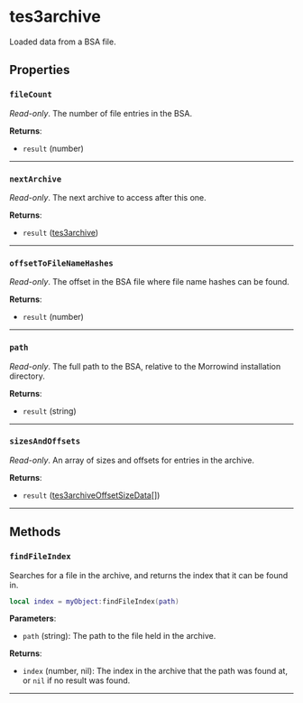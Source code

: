 <!---
	This file is autogenerated. Do not edit this file manually. Your changes will be ignored.
	More information: https://github.com/MWSE/MWSE/tree/master/docs
-->

# tes3archive
<div class="search_terms" style="display: none">tes3archive, archive</div>

Loaded data from a BSA file.

## Properties

### `fileCount`
<div class="search_terms" style="display: none">filecount</div>

*Read-only*. The number of file entries in the BSA.

**Returns**:

* `result` (number)

***

### `nextArchive`
<div class="search_terms" style="display: none">nextarchive</div>

*Read-only*. The next archive to access after this one.

**Returns**:

* `result` ([tes3archive](../../types/tes3archive))

***

### `offsetToFileNameHashes`
<div class="search_terms" style="display: none">offsettofilenamehashes</div>

*Read-only*. The offset in the BSA file where file name hashes can be found.

**Returns**:

* `result` (number)

***

### `path`
<div class="search_terms" style="display: none">path</div>

*Read-only*. The full path to the BSA, relative to the Morrowind installation directory.

**Returns**:

* `result` (string)

***

### `sizesAndOffsets`
<div class="search_terms" style="display: none">sizesandoffsets</div>

*Read-only*. An array of sizes and offsets for entries in the archive.

**Returns**:

* `result` ([tes3archiveOffsetSizeData](../../types/tes3archiveOffsetSizeData)[])

***

## Methods

### `findFileIndex`
<div class="search_terms" style="display: none">findfileindex, fileindex</div>

Searches for a file in the archive, and returns the index that it can be found in.

```lua
local index = myObject:findFileIndex(path)
```

**Parameters**:

* `path` (string): The path to the file held in the archive.

**Returns**:

* `index` (number, nil): The index in the archive that the path was found at, or `nil` if no result was found.

***


